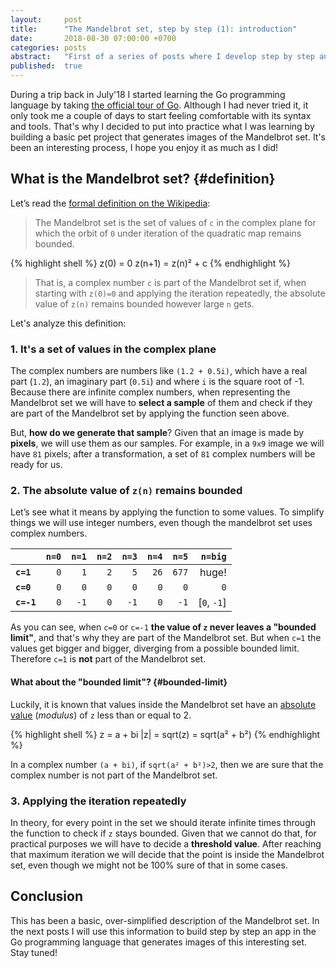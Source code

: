 ```yaml
---
layout:     post
title:      "The Mandelbrot set, step by step (1): introduction"
date:       2018-08-30 07:00:00 +0700
categories: posts
abstract:   "First of a series of posts where I develop step by step an app in Golang that displays the Mandelbrot set."
published:  true
---
```


During a trip back in July'18 I started learning the Go programming language by taking 
[the official tour of Go][a-tour-of-go]. Although I had never tried it, it only took me a couple of days to
start feeling comfortable with its syntax and tools. That's why I decided to put into practice what I was 
learning by building a basic pet project that generates images of the Mandelbrot set. 
It's been an interesting process, I hope you enjoy it as much as I did!


## What is the Mandelbrot set? {#definition}

Let’s read the [formal definition on the Wikipedia][wikipedia-mandelbrot]:

> The Mandelbrot set is the set of values of `c` in the complex plane for which the orbit of `0` under iteration 
> of the quadratic map remains bounded. 

{% highlight shell %}
z(0)   = 0
z(n+1) = z(n)² + c
{% endhighlight %}

> That is, a complex number `c` is part of the Mandelbrot set if, when starting with `z(0)=0` 
> and applying the iteration repeatedly, the absolute value of `z(n)` remains bounded however large `n` gets.

Let's analyze this definition: 

### 1. It's a set of values in the complex plane

The complex numbers are numbers like `(1.2 + 0.5i)`, which have a real part (`1.2`), an imaginary part (`0.5i`) 
and where `i` is the square root of -1. 
Because there are infinite complex numbers, when representing the Mandelbrot set we will have to 
**select a sample** of them and check if they are part of the Mandelbrot set by applying the function seen above. 

But, **how do we generate that sample**? Given that an image is made by **pixels**, we will use them as our samples. 
For example, in a `9x9` image we will have `81` pixels; after a transformation, 
a set of `81` complex numbers will be ready for us.

### 2. The absolute value of `z(n)` remains bounded

Let’s see what it means by applying the function to some values. 
To simplify things we will use integer numbers, even though the mandelbrot set uses complex numbers.

|            | `n=0` | `n=1`  | `n=2` | `n=3` | `n=4` | `n=5` | `n=big`     |
| ---------- | -----:| ------:| -----:| -----:| -----:| -----:| -----------:|
| **`c=1`**  | `0`   | `1`    | `2`   | `5`   | `26`  | `677` | huge!       |
| **`c=0`**  | `0`   | `0`    | `0`   | `0`   | `0`   | `0`   | `0`         |
| **`c=-1`** | `0`   | `-1`   | `0`   | `-1`  | `0`   | `-1`  | [`0`, `-1`] |

As you can see, when `c=0` or `c=-1` **the value of `z` never leaves a "bounded limit"**, 
and that's why they are part of the Mandelbrot set. But when `c=1` the values get bigger and bigger, 
diverging from a possible bounded limit. Therefore `c=1` is **not** part of the Mandelbrot set.

#### What about the "bounded limit"? {#bounded-limit} 

Luckily, it is known that values inside the Mandelbrot set have 
an [absolute value][absolute-value] (*modulus*) of `z` less than or equal to 2.

{% highlight shell %}
z = a + bi
|z| = sqrt(z) = sqrt(a² + b²) 
{% endhighlight %}

In a complex number `(a + bi)`, if `sqrt(a² + b²)>2`, then we are sure that the complex number is not part of the Mandelbrot set.

### 3. Applying the iteration repeatedly

In theory, for every point in the set we should iterate infinite times through the function to check 
if `z` stays bounded. Given that we cannot do that, for practical purposes we will have to decide a 
**threshold value**. After reaching that maximum iteration we will decide that the point is inside 
the Mandelbrot set, even though we might not be 100% sure of that in some cases.

## Conclusion

This has been a basic, over-simplified description of the Mandelbrot set. In the next posts I will use
this information to build step by step an app in the Go programming language that generates images of 
this interesting set. Stay tuned!


[a-tour-of-go]: https://tour.golang.org/list 
[wikipedia-mandelbrot]: https://en.wikipedia.org/wiki/Mandelbrot_set
[mandelbrot-image-bw]: /images/mandelbrot/mandelbrot-wikipedia-bw.png
[absolute-value]: https://en.wikipedia.org/wiki/Absolute_value#Complex_numbers
